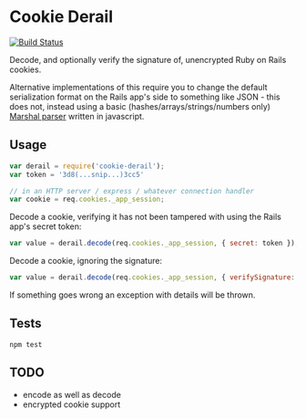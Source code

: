 Cookie Derail
=============

[![Build Status](https://travis-ci.org/holidayextras/node-cookie-derail.svg?branch=master)](https://travis-ci.org/holidayextras/node-cookie-derail)

Decode, and optionally verify the signature of, unencrypted Ruby on Rails cookies.

Alternative implementations of this require you to change the default serialization format on the Rails app's side to something like JSON - this does not, instead using a basic (hashes/arrays/strings/numbers only) [Marshal parser](http://github.com/shackpank/marsha) written in javascript.

Usage
-----

```javascript
var derail = require('cookie-derail');
var token = '3d8(...snip...)3cc5'

// in an HTTP server / express / whatever connection handler
var cookie = req.cookies._app_session;
```

Decode a cookie, verifying it has not been tampered with using the Rails app's secret token:

```javascript
var value = derail.decode(req.cookies._app_session, { secret: token });
```

Decode a cookie, ignoring the signature:

```javascript
var value = derail.decode(req.cookies._app_session, { verifySignature: false });
```

If something goes wrong an exception with details will be thrown.

Tests
-----

`npm test`

TODO
----

- encode as well as decode
- encrypted cookie support
